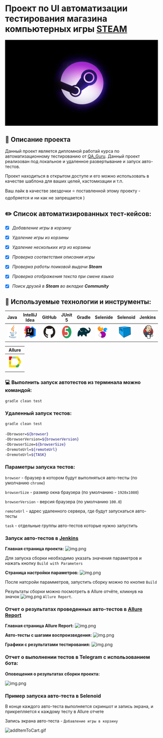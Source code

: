 # Проект по UI автоматизации тестирования магазина компьютерных игры [STEAM](https://store.steampowered.com/) 




![steam.jpeg](picturies%2Fsteam.jpeg)



## 📝 Описание проекта 
Данный проект является дипломной работай курса по автоматизационному тестированию от [QA_Guru](https://qa.guru/?utm_source=yandex&utm_medium=cpc&utm_campaign=Search%2FBrand&utm_content=type1.1.premium.13541539116.desktop...none.search.Смоленск&utm_term=qa%20guru&yclid=11201726552105025535). 
Данный проект реализован под локальное и удаленное развертывание и запуск авто-тестов. 

Проект находиться в открытом доступе и его  можно использовать в качестве шаблона для ваших целей, кастомизации и т.п.

Ваш лайк в качестве звездочки ⭐️ поставленной этому проекту - одобряется и ни как не запрещается ) 



##  ✏️ Список автоматизированных тест-кейсов:
- [x] _Добавление игры в  корзину_
- [x] _Удаление игры из корзины_ 
- [x] _Удаление нескольких игр из корзины_
- [x] _Проверка соответствия описания игры_  
- [x] _Проверка работы поиковой выдачи _**Steam**__
- [x] _Проверка отображения текста при смене языка_ 
- [x] _Поиск друзей в _**Steam**_ во вкладке **Community**_



## 🧰 Используемые технологии и инструменты:
| Java                                                                                                      | IntelliJ Idea                                                                                                                 | GitHub                                                                                                     | JUnit 5                                                                                                           | Gradle                                                                                                     | Selenide                                                                                                         | Selenoid                                                                                                                  |  Jenkins                                                                                                           |
|:----------------------------------------------------------------------------------------------------------|-------------------------------------------------------------------------------------------------------------------------------|------------------------------------------------------------------------------------------------------------|-------------------------------------------------------------------------------------------------------------------|------------------------------------------------------------------------------------------------------------|------------------------------------------------------------------------------------------------------------------|---------------------------------------------------------------------------------------------------------------------------|-------------------------------------------------------------------------------------------------------------------:|
| <a href="https://www.java.com/"><img alt="Java" height="50" src="picturies/Java.svg" width="50"/></a>  | <a id ="tech" href="https://www.jetbrains.com/idea/"><img alt="IDEA" height="50" src="picturies/Idea.svg" width="50"/></a> | <a href="https://github.com/"><img alt="Github" height="50" src="picturies/GitHub.svg" width="50"/></a> | <a href="https://junit.org/junit5/"><img alt="JUnit 5" height="50" src="picturies/Junit5.svg" width="50"/></a> | <a href="https://gradle.org/"><img alt="Gradle" height="50" src="picturies/Gradle.svg" width="50"/></a> | <a href="https://selenide.org/"><img alt="Selenide" height="50" src="picturies/Selenide.svg" width="50"/></a> | <a href="https://aerokube.com/selenoid/"><img alt="Selenoid" height="50" src="picturies/Selenoid.svg" width="50"/></a> |   <a href="https://www.jenkins.io/"><img alt="Jenkins" height="50" src="picturies/Jenkins.svg" width="50"/></a> |


| Allure                                                                                                                     |
|----------------------------------------------------------------------------------------------------------------------------|
| <a href="https://github.com/allure-framework"><img alt="Allure" height="50" src="picturies/Allure.svg" width="50"/></a> |


###  💻 Выполнить запуск автотестов из терминала можно командой:  

`gradle clean test`

### Удаленный запуск тестов:

```bash
gradle clean test

-Dbrowser=${browser}
-DbrowserVersion=${browserVersion}
-DbrowserSize=${browserSize}
-DremoteUrl=${remoteUrl}
-DremoteUrl=${TASK}
```

### Параметры запуска тестов:
```browser``` - браузер в котором будут выполняться авто-тесты (по умолчанию ```chrome```)

```browserSize``` - размер окна браузера (по умолчанию - ```1920x1080```)

```browserVersion``` - версия браузера (по умолчанию ```100.0```)

```remoteUrl``` - адрес удаленного сервера, где будут запускаться авто-тесты

```task``` - отдельные группы авто-тестов которые нужно запустить

### Запуск авто-тестов в [Jenkins](https://jenkins.autotests.cloud/job/C27-mateenkov-General-UI/)
**Главная страница проекта:**
![img.png](picturies/GenJenkins.png)

Для запуска сборки необходимо указать значения параметров и нажать кнопку ```Build with Parameters```

**Страница настройки параметров:**
![img.png](picturies/JenkinsParametersPage.png)

После натсройи парамметров, запустить сборку можно по кнопке ```Build```

Результаты сборки можно посмотреть в Allure отчёте, кликнув на значок ![img.png](picturies/iconAllure.png) ```Allure Report```.

### Отчет о результатах проведенных авто-тестов в [Allure Report](https://jenkins.autotests.cloud/job/C27-mateenkov-General-UI/7/allure/)

**Главная страница Allure Report:**
![img.png](picturies/genPageAllureReport.png)

**Авто-тесты с шагами воспроизведения:**
![img.png](picturies/tests.png)

**Графики с результатами тестирования:**
![img.png](picturies/graphic.png)

### Отчет о выполнении тестов в Telegram с использованием бота:
**Оповещения о результатах сборки проекта:**

![img.png](picturies/telegramReporting.png)

### Пример запуска авто-теста в Selenoid

В конце каждого авто-теста выполняется скриншот и запись экрана, и прикрепляется к каждому тесту в Allure  отчете 

Запись экрана авто-теста - ```Добавление игры в корзину``` 

![addItemToCart.gif](video%2FaddItemToCart.gif)